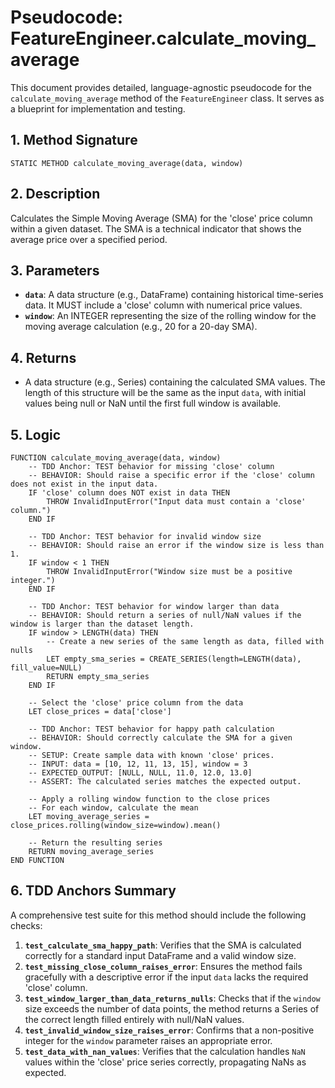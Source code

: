 # Pseudocode: FeatureEngineer.calculate_moving_average

This document provides detailed, language-agnostic pseudocode for the `calculate_moving_average` method of the `FeatureEngineer` class. It serves as a blueprint for implementation and testing.

## 1. Method Signature

```
STATIC METHOD calculate_moving_average(data, window)
```

## 2. Description

Calculates the Simple Moving Average (SMA) for the 'close' price column within a given dataset. The SMA is a technical indicator that shows the average price over a specified period.

## 3. Parameters

-   **`data`**: A data structure (e.g., DataFrame) containing historical time-series data. It MUST include a 'close' column with numerical price values.
-   **`window`**: An INTEGER representing the size of the rolling window for the moving average calculation (e.g., 20 for a 20-day SMA).

## 4. Returns

-   A data structure (e.g., Series) containing the calculated SMA values. The length of this structure will be the same as the input `data`, with initial values being null or NaN until the first full window is available.

## 5. Logic

```pseudocode
FUNCTION calculate_moving_average(data, window)
    -- TDD Anchor: TEST behavior for missing 'close' column
    -- BEHAVIOR: Should raise a specific error if the 'close' column does not exist in the input data.
    IF 'close' column does NOT exist in data THEN
        THROW InvalidInputError("Input data must contain a 'close' column.")
    END IF

    -- TDD Anchor: TEST behavior for invalid window size
    -- BEHAVIOR: Should raise an error if the window size is less than 1.
    IF window < 1 THEN
        THROW InvalidInputError("Window size must be a positive integer.")
    END IF

    -- TDD Anchor: TEST behavior for window larger than data
    -- BEHAVIOR: Should return a series of null/NaN values if the window is larger than the dataset length.
    IF window > LENGTH(data) THEN
        -- Create a new series of the same length as data, filled with nulls
        LET empty_sma_series = CREATE_SERIES(length=LENGTH(data), fill_value=NULL)
        RETURN empty_sma_series
    END IF

    -- Select the 'close' price column from the data
    LET close_prices = data['close']

    -- TDD Anchor: TEST behavior for happy path calculation
    -- BEHAVIOR: Should correctly calculate the SMA for a given window.
    -- SETUP: Create sample data with known 'close' prices.
    -- INPUT: data = [10, 12, 11, 13, 15], window = 3
    -- EXPECTED_OUTPUT: [NULL, NULL, 11.0, 12.0, 13.0]
    -- ASSERT: The calculated series matches the expected output.

    -- Apply a rolling window function to the close prices
    -- For each window, calculate the mean
    LET moving_average_series = close_prices.rolling(window_size=window).mean()

    -- Return the resulting series
    RETURN moving_average_series
END FUNCTION
```

## 6. TDD Anchors Summary

A comprehensive test suite for this method should include the following checks:

1.  **`test_calculate_sma_happy_path`**: Verifies that the SMA is calculated correctly for a standard input DataFrame and a valid window size.
2.  **`test_missing_close_column_raises_error`**: Ensures the method fails gracefully with a descriptive error if the input `data` lacks the required 'close' column.
3.  **`test_window_larger_than_data_returns_nulls`**: Checks that if the `window` size exceeds the number of data points, the method returns a Series of the correct length filled entirely with null/NaN values.
4.  **`test_invalid_window_size_raises_error`**: Confirms that a non-positive integer for the `window` parameter raises an appropriate error.
5.  **`test_data_with_nan_values`**: Verifies that the calculation handles `NaN` values within the 'close' price series correctly, propagating NaNs as expected.
